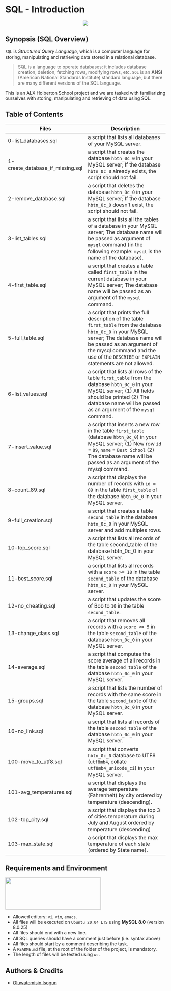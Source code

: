 # SQL - Introduction

<p align="center">
<img src="https://s3.amazonaws.com/intranet-projects-files/holbertonschool-higher-level_programming+/272/rtcwz.jpg" width="" height="" />
</p>

## Synopsis (SQL Overview)
`SQL` is *Structured Query Language*, which is a computer language for storing, manipulating and retrieving data stored in a relational database.

> SQL is a language to operate databases; it includes database creation, deletion, fetching rows, modifying rows, etc. `SQL` is an **ANSI** (American National Standards Institute) standard language, but there are many different versions of the SQL language.

This is an ALX Holberton School project and we are tasked with familiarizing ourselves with storing, manipulating and retrieving of data using SQL.

## Table of Contents
| Files | Description |
| --- | --- |
| 0-list_databases.sql | a script that lists all databases of your MySQL server. |
| 1-create_database_if_missing.sql | a script that creates the database `hbtn_0c_0` in your MySQL server; If the database `hbtn_0c_0` already exists, the script should not fail. |
| 2-remove_database.sql | a script that deletes the database `hbtn_0c_0` in your MySQL server; If the database `hbtn_0c_0` doesn’t exist, the script should not fail. |
| 3-list_tables.sql | a script that lists all the tables of a database in your MySQL server; The database name will be passed as argument of `mysql` command (in the following example: `mysql` is the name of the database). |
| 4-first_table.sql | a script that creates a table called `first_table` in the current database in your MySQL server; The database name will be passed as an argument of the `mysql` command. |
| 5-full_table.sql | a script that prints the full description of the table `first_table` from the database `hbtn_0c_0` in your MySQL server; The database name will be passed as an argument of the mysql command and the use of the `DESCRIBE` or `EXPLAIN` statements are not allowed.
| 6-list_values.sql | a script that lists all rows of the table `first_table` from the database `hbtn_0c_0` in your MySQL server; (1) All fields should be printed (2) The database name will be passed as an argument of the `mysql` command.
| 7-insert_value.sql | a script that inserts a new row in the table `first_table` (database `hbtn_0c_0`) in your MySQL server; (1) New row `id` = `89`, `name` = `Best School` (2) The database name will be passed as an argument of the mysql command.
| 8-count_89.sql | a script that displays the number of records with `id = 89` in the table `first_table` of the database `hbtn_0c_0` in your MySQL server. |
| 9-full_creation.sql | a script that creates a table `second_table` in the database `hbtn_0c_0` in your MySQL server and add multiples rows. |
| 10-top_score.sql | a script that lists all records of the table second_table of the database hbtn_0c_0 in your MySQL server. |
| 11-best_score.sql | a script that lists all records with a `score >= 10` in the table `second_table` of the database `hbtn_0c_0` in your MySQL server. |
| 12-no_cheating.sql | a script that updates the score of Bob to `10` in the table `second_table`. |
| 13-change_class.sql | a script that removes all records with a `score <= 5` in the table `second_table` of the database `hbtn_0c_0` in your MySQL server. |
| 14-average.sql | a script that computes the score average of all records in the table `second_table` of the database `hbtn_0c_0` in your MySQL server. |
| 15-groups.sql | a script that lists the number of records with the same score in the table `second_table` of the database `hbtn_0c_0` in your MySQL server. |
| 16-no_link.sql | a script that lists all records of the table `second_table` of the database `hbtn_0c_0` in your MySQL server. |
| 100-move_to_utf8.sql | a script that converts `hbtn_0c_0` database to UTF8 (`utf8mb4`, collate `utf8mb4_unicode_ci`) in your MySQL server. |
| 101-avg_temperatures.sql | a script that displays the average temperature (Fahrenheit) by city ordered by temperature (descending). |
| 102-top_city.sql | a script that displays the top 3 of cities temperature during July and August ordered by temperature (descending) |
| 103-max_state.sql | a script that displays the max temperature of each state (ordered by State name). |


## Requirements and Environment
<img src="https://alx-apply.hbtn.io/brand_alx/share_image_2019.jpg" width="300" height="100" />

- Allowed editors: `vi`, `vim`, `emacs`.
- All files will be executed on `Ubuntu 20.04 LTS` using **MySQL 8.0** (version 8.0.25)
- All files should end with a new line.
- All SQL queries should have a comment just before (i.e. syntax above)
- All files should start by a comment describing the task.
- A `README.md` file, at the root of the folder of the project, is mandatory.
- The length of files will be tested using `wc`.
 

## Authors & Credits
- [Oluwatomisin Isogun](https://@github.com/TosinISOGUN)
